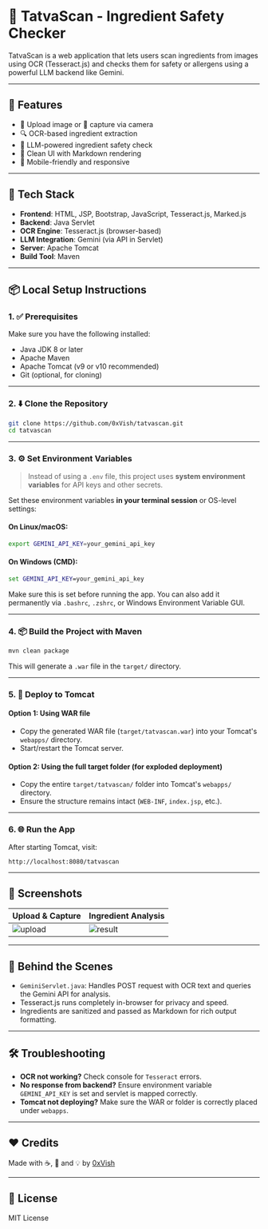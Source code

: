 # 🧪 TatvaScan - Ingredient Safety Checker

TatvaScan is a web application that lets users scan ingredients from images using OCR (Tesseract.js) and checks them for safety or allergens using a powerful LLM backend like Gemini.

---

## 🚀 Features

- 📁 Upload image or 📸 capture via camera
- 🔍 OCR-based ingredient extraction
- 🧠 LLM-powered ingredient safety check
- 🧼 Clean UI with Markdown rendering
- 📱 Mobile-friendly and responsive

---

## 🧰 Tech Stack

- **Frontend**: HTML, JSP, Bootstrap, JavaScript, Tesseract.js, Marked.js
- **Backend**: Java Servlet
- **OCR Engine**: Tesseract.js (browser-based)
- **LLM Integration**: Gemini (via API in Servlet)
- **Server**: Apache Tomcat
- **Build Tool**: Maven

---

## 📦 Local Setup Instructions

### 1. ✅ Prerequisites

Make sure you have the following installed:

- Java JDK 8 or later
- Apache Maven
- Apache Tomcat (v9 or v10 recommended)
- Git (optional, for cloning)

---

### 2. ⬇️ Clone the Repository

```bash
git clone https://github.com/0xVish/tatvascan.git
cd tatvascan
```

---

### 3. ⚙️ Set Environment Variables

> Instead of using a `.env` file, this project uses **system environment variables** for API keys and other secrets.

Set these environment variables **in your terminal session** or OS-level settings:

#### On **Linux/macOS**:

```bash
export GEMINI_API_KEY=your_gemini_api_key
```

#### On **Windows (CMD)**:

```cmd
set GEMINI_API_KEY=your_gemini_api_key
```

Make sure this is set before running the app. You can also add it permanently via `.bashrc`, `.zshrc`, or Windows Environment Variable GUI.

---

### 4. 📦 Build the Project with Maven

```bash
mvn clean package
```

This will generate a `.war` file in the `target/` directory.

---

### 5. 🚀 Deploy to Tomcat

#### Option 1: Using WAR file

- Copy the generated WAR file (`target/tatvascan.war`) into your Tomcat's `webapps/` directory.
- Start/restart the Tomcat server.

#### Option 2: Using the full target folder (for exploded deployment)

- Copy the entire `target/tatvascan/` folder into Tomcat's `webapps/` directory.
- Ensure the structure remains intact (`WEB-INF`, `index.jsp`, etc.).

---

### 6. 🌐 Run the App

After starting Tomcat, visit:

```
http://localhost:8080/tatvascan
```

---

## 📸 Screenshots

| Upload & Capture             | Ingredient Analysis            |
| ---------------------------- | ------------------------------ |
| ![upload](assets/upload.png) | ![result](assets/analysis.png) |

---

## 🧠 Behind the Scenes

- `GeminiServlet.java`: Handles POST request with OCR text and queries the Gemini API for analysis.
- Tesseract.js runs completely in-browser for privacy and speed.
- Ingredients are sanitized and passed as Markdown for rich output formatting.

---

## 🛠 Troubleshooting

- **OCR not working?** Check console for `Tesseract` errors.
- **No response from backend?** Ensure environment variable `GEMINI_API_KEY` is set and servlet is mapped correctly.
- **Tomcat not deploying?** Make sure the WAR or folder is correctly placed under `webapps`.

---

## ❤️ Credits

Made with ☕, 🧠 and 💡 by [0xVish](https://github.com/0xVish)

---

## 📜 License

MIT License
